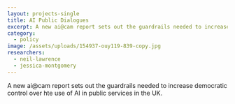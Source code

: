 ```yaml
---
layout: projects-single
title: AI Public Dialogues
excerpt: A new ai@cam report sets out the guardrails needed to increase democratic control over hte use of AI in public services in the UK.
category:
  - policy
image: /assets/uploads/154937-ouy119-839-copy.jpg
researchers:
  - neil-lawrence
  - jessica-montgomery
---
```


A new ai@cam report sets out the guardrails needed to increase democratic control over hte use of AI in public services in the UK.
